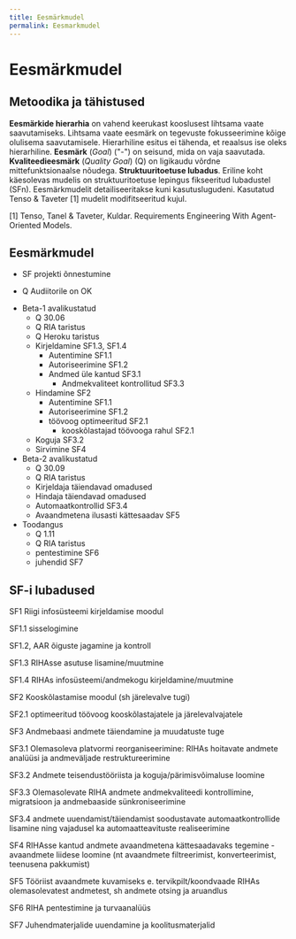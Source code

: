 ```yaml
---
title: Eesmärkmudel
permalink: Eesmarkmudel
---
```


# Eesmärkmudel

## Metoodika ja tähistused

__Eesmärkide hierarhia__ on vahend keerukast kooslusest lihtsama vaate saavutamiseks. Lihtsama vaate eesmärk on tegevuste fokusseerimine kõige olulisema saavutamisele. Hierarhiline esitus ei tähenda, et reaalsus ise oleks hierarhiline.  __Eesmärk__ (_Goal_) ("-")  on seisund, mida on vaja saavutada. __Kvaliteedieesmärk__ (_Quality Goal_) (<span class='Q'>Q</span>) on ligikaudu võrdne mittefunktsionaalse nõudega. __Struktuuritoetuse lubadus__. Eriline koht käesolevas mudelis on struktuuritoetuse lepingus fikseeritud lubadustel (<span class='sf'>SFn</span>). Eesmärkmudelit detailiseeritakse kuni kasutuslugudeni. Kasutatud Tenso & Taveter [1] mudelit modifitseeritud kujul.

[1] Tenso, Tanel & Taveter, Kuldar. Requirements Engineering With Agent-Oriented Models.

## Eesmärkmudel

- SF projekti õnnestumine
 * <span class='Q'>Q</span> Audiitorile on OK
  - Beta-1 avalikustatud
    * <span class='Q'>Q</span> 30.06
    * <span class='Q'>Q</span> RIA taristus 
    * <span class='Q'>Q</span> Heroku taristus
    - Kirjeldamine <span class='sf'>SF1.3</span>, <span class='sf'>SF1.4</span>
      - Autentimine <span class='sf'>SF1.1</span>
      - Autoriseerimine <span class='sf'>SF1.2</span>
      - Andmed üle kantud <span class='sf'>SF3.1</span>
        - Andmekvaliteet kontrollitud <span class='sf'>SF3.3</span> 
    - Hindamine <span class='sf'>SF2</span>
      - Autentimine <span class='sf'>SF1.1</span>
      - Autoriseerimine <span class='sf'>SF1.2</span>
      - töövoog optimeeritud <span class='sf'>SF2.1</span>
        - kooskõlastajad töövooga rahul <span class='sf'>SF2.1</span>
    - Koguja <span class='sf'>SF3.2</span>
    - Sirvimine <span class='sf'>SF4</span>
  - Beta-2 avalikustatud
    * <span class='Q'>Q</span> 30.09
    * <span class='Q'>Q</span> RIA taristus
    - Kirjeldaja täiendavad omadused
    - Hindaja täiendavad omadused
    - Automaatkontrollid <span class='sf'>SF3.4</span>
    - Avaandmetena ilusasti kättesaadav <span class='sf'>SF5</span>
  - Toodangus
    * <span class='Q'>Q</span> 1.11
    * <span class='Q'>Q</span> RIA taristus
    - pentestimine <span class='sf'>SF6</span>
    - juhendid <span class='sf'>SF7</span>

## SF-i lubadused

<span class='sf'>SF1</span> Riigi infosüsteemi kirjeldamise moodul

<span class='sf'>SF1.1</span> sisselogimine

<span class='sf'>SF1.2</span>, AAR õiguste jagamine ja kontroll

<span class='sf'>SF1.3</span> RIHAsse asutuse lisamine/muutmine

<span class='sf'>SF1.4</span> RIHAs infosüsteemi/andmekogu kirjeldamine/muutmine

<span class='sf'>SF2</span> Kooskõlastamise moodul (sh järelevalve tugi)

<span class='sf'>SF2.1</span> optimeeritud töövoog kooskõlastajatele ja järelevalvajatele

<span class='sf'>SF3</span> Andmebaasi andmete täiendamine ja muudatuste tuge

<span class='sf'>SF3.1</span> Olemasoleva platvormi reorganiseerimine: RIHAs hoitavate andmete analüüsi ja andmeväljade restruktureerimine

<span class='sf'>SF3.2</span> Andmete teisendustööriista ja koguja/pärimisvõimaluse loomine

<span class='sf'>SF3.3</span> Olemasolevate RIHA andmete andmekvaliteedi kontrollimine, migratsioon ja andmebaaside sünkroniseerimine

<span class='sf'>SF3.4</span> andmete uuendamist/täiendamist soodustavate automaatkontrollide lisamine ning vajadusel ka automaatteavituste realiseerimine

<span class='sf'>SF4</span> RIHAsse kantud andmete avaandmetena kättesaadavaks tegemine - avaandmete liidese loomine (nt avaandmete filtreerimist, konverteerimist, teenusena pakkumist)

<span class='sf'>SF5</span> Tööriist avaandmete kuvamiseks e. tervikpilt/koondvaade RIHAs olemasolevatest andmetest, sh andmete otsing ja aruandlus

<span class='sf'>SF6</span> RIHA pentestimine ja turvaanalüüs

<span class='sf'>SF7</span> Juhendmaterjalide uuendamine ja koolitusmaterjalid
